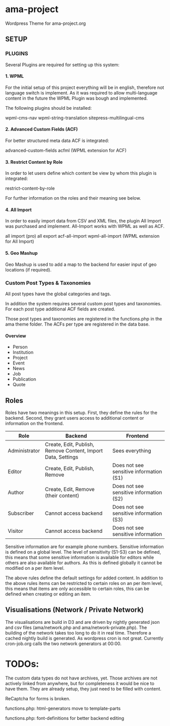 # ama-project
Wordpress Theme for ama-project.org

## SETUP

### PLUGINS

Several Plugins are required for setting up this system:

#### 1. WPML

For the initial setup of this project everything will be in english, therefore not language switch is implement. As it was required to allow multi-language content in the future the WPML Plugin was bough and implemented.

The following plugins should be installed:

wpml-cms-nav
wpml-string-translation
sitepress-multilingual-cms

#### 2. Advanced Custom Fields (ACF)

For better structured meta data ACF is integrated:

advanced-custom-fields
acfml (WPML extension for ACF)

#### 3. Restrict Content by Role

In order to let users define which content be view by whom this plugin is integrated:

restrict-content-by-role

For further information on the roles and their meaning see below.

#### 4. All Import

In order to easily import data from CSV and XML files, the plugin All Import was purchased and implement. All-Import works with WPML as well as ACF.

all import (pro)
all export
acf-all-import
wpml-all-import (WPML extension for All Import)

#### 5. Geo Mashup

Geo Mashup is used to add a map to the backend for easier input of geo locations (if required).

### Custom Post Types & Taxonomies

All post types have the global categories and tags.

In addition the system requires several custom post types and taxonomies. For each post type additional ACF fields are created.

Those post types and taxonomies are registered in the functions.php in the ama theme folder. The ACFs per type are registered in the data base.

#### Overview

- Person
- Institution
- Project
- Event
- News
- Job
- Publication
- Quote 

## Roles

Roles have two meanings in this setup. First, they define the rules for the backend. Second, they grant users access to additional content or information on the frontend.

Role | Backend | Frontend
------------ | ------------- | -------------
Administrator | Create, Edit, Publish, Remove Content, Import Data, Settings | Sees everything
Editor | Create, Edit, Publish, Remove | Does not see sensitive information (S1)
Author  | Create, Edit, Remove (their content) | Does not see sensitive information (S2)
Subscriber | Cannot access backend | Does not see sensitive information (S3)
Visitor | Cannot access backend | Does not see sensitive information

Sensitive information are for example phone numbers. Sensitive information is defined on a global level. The level of sensitivity (S1-S3) can be defined, this means that some sensitive information is available for editors while others are also available for authors. As this is defined globally it cannot be modified on a per item level. 

The above rules define the default settings for added content. In addition to the above rules items can be restricted to certain roles on an per item level, this means that items are only accessible to certain roles, this can be defined when creating or editing an item.

## Visualisations (Network / Private Network)

The visualisations are build in D3 and are driven by nightly generated json and csv files (ama/network.php and ama/network-private.php). The building of the network takes too long to do it in real time. Therefore a cached nightly build is generated. As wordpress cron is not great. Currently cron-job.org calls the two network generators at 00:00.

# TODOs:
The custom data types do not have archives, yet. Those archives are not actively linked from anywhere, but for completeness it would be nice to have them. They are already setup, they just need to be filled with content.

ReCaptcha for forms is broken.

functions.php: html-generators move to template-parts

functions.php: font-definitions for better backend editing

